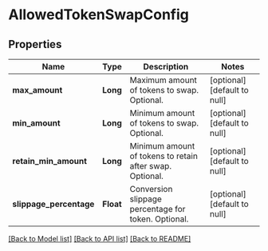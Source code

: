 # AllowedTokenSwapConfig

## Properties

| Name                    | Type      | Description                                              | Notes                        |
| ----------------------- | --------- | -------------------------------------------------------- | ---------------------------- |
| **max_amount**          | **Long**  | Maximum amount of tokens to swap. Optional.              | [optional] [default to null] |
| **min_amount**          | **Long**  | Minimum amount of tokens to swap. Optional.              | [optional] [default to null] |
| **retain_min_amount**   | **Long**  | Minimum amount of tokens to retain after swap. Optional. | [optional] [default to null] |
| **slippage_percentage** | **Float** | Conversion slippage percentage for token. Optional.      | [optional] [default to null] |

[[Back to Model list]](../README.md#documentation-for-models) [[Back to API list]](../README.md#documentation-for-api-endpoints) [[Back to README]](../README.md)
